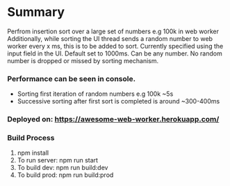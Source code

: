 # Summary
Perfrom insertion sort over a large set of numbers e.g 100k in web worker
Additionally, while sorting the UI thread sends a random number to web worker every x ms, this is to be added to sort. Currently specified using the input field in the UI. Default set to 1000ms. Can be any number. No random number is dropped or missed by sorting mechanism.

### Performance can be seen in console.
- Sorting first iteration of random numbers e.g 100k ~5s
- Successive sorting after first sort is completed is around ~300-400ms

### Deployed on: https://awesome-web-worker.herokuapp.com/

### Build Process
1. npm install
2. To run server: npm run start
3. To build dev: npm run build:dev
4. To build prod: npm run build:prod
